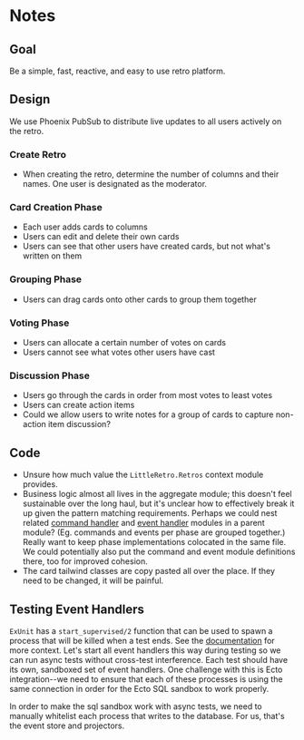 # Notes

## Goal

Be a simple, fast, reactive, and easy to use retro platform.

## Design

We use Phoenix PubSub to distribute live updates to all users actively on the retro.

### Create Retro

* When creating the retro, determine the number of columns and their names. One user is designated as the moderator.

### Card Creation Phase

* Each user adds cards to columns
* Users can edit and delete their own cards
* Users can see that other users have created cards, but not what's written on them

### Grouping Phase

* Users can drag cards onto other cards to group them together

### Voting Phase

* Users can allocate a certain number of votes on cards
* Users cannot see what votes other users have cast

### Discussion Phase

* Users go through the cards in order from most votes to least votes
* Users can create action items
* Could we allow users to write notes for a group of cards to capture non-action item discussion?

## Code

* Unsure how much value the `LittleRetro.Retros` context module provides.
* Business logic almost all lives in the aggregate module; this doesn't feel sustainable over the long haul, but it's unclear how to effectively break it up given the pattern matching requirements. Perhaps we could nest related [command handler](https://hexdocs.pm/commanded/Commanded.Commands.Handler.html) and [event handler](https://hexdocs.pm/commanded/Commanded.Event.Handler.html) modules in a parent module? (Eg. commands and events per phase are grouped together.) Really want to keep phase implementations colocated in the same file. We could potentially also put the command and event module definitions there, too for improved cohesion.
* The card tailwind classes are copy pasted all over the place. If they need to be changed, it will be painful.

## Testing Event Handlers

`ExUnit` has a `start_supervised/2` function that can be used to spawn a process that will be killed when a test ends. See the [documentation](https://hexdocs.pm/elixir/genservers.html#testing-a-genserver) for more context. Let's start all event handlers this way during testing so we can run async tests without cross-test interference. Each test should have its own, sandboxed set of event handlers. One challenge with this is Ecto integration--we need to ensure that each of these processes is using the same connection in order for the Ecto SQL sandbox to work properly.

In order to make the sql sandbox work with async tests, we need to manually whitelist each process that writes to the database. For us, that's the event store and projectors.
